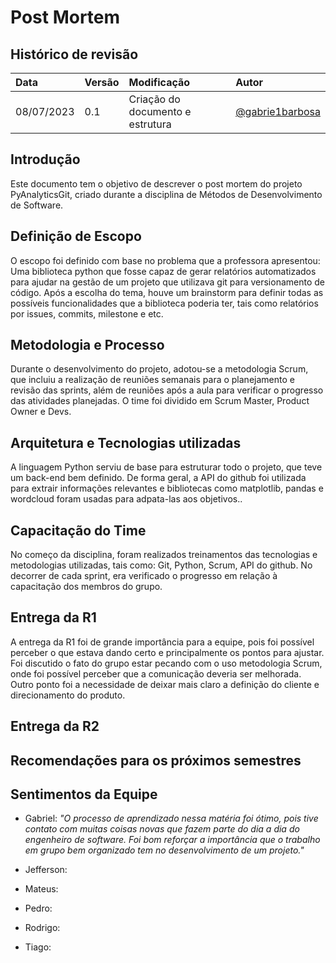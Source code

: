 # Post Mortem

## Histórico de revisão

| Data       | Versão | Modificação                                  | Autor                                             |
| :--------- | :----- | :------------------------------------------- | :------------------------------------------------ |
| 08/07/2023 | 0.1    | Criação do documento e estrutura             | [@gabrie1barbosa](https://github.com/gabrie1barbosa)  |

## Introdução

Este documento tem o objetivo de descrever o post mortem do projeto PyAnalyticsGit, criado durante a disciplina de Métodos de Desenvolvimento de Software. 

## Definição de Escopo

O escopo foi definido com base no problema que a professora apresentou: Uma biblioteca python que fosse capaz de gerar relatórios automatizados para 
ajudar na gestão de um projeto que utilizava git para versionamento de código. Após a escolha do tema, houve um brainstorm para definir todas as possíveis funcionalidades que a biblioteca poderia ter, tais como 
relatórios por issues, commits, milestone e etc.

## Metodologia e Processo

Durante o desenvolvimento do projeto, adotou-se a metodologia Scrum, que incluiu a realização de reuniões semanais para o planejamento e revisão das sprints, além de reuniões após a aula para verificar o progresso das atividades planejadas.
O time foi dividido em Scrum Master, Product Owner e Devs. 

## Arquitetura e Tecnologias utilizadas

A linguagem Python serviu de base para estruturar todo o projeto, que teve um back-end bem definido. De forma geral, a API do github foi utilizada para extrair informações relevantes e bibliotecas como matplotlib, pandas e wordcloud foram usadas para adpata-las aos objetivos..

## Capacitação do Time

No começo da disciplina, foram realizados treinamentos das tecnologias e metodologias utilizadas, tais como: Git, Python, Scrum, API do github. No decorrer de cada sprint, era verificado o progresso em relação à capacitação dos membros do grupo.

## Entrega da R1

A entrega da R1 foi de grande importância para a equipe, pois foi possível perceber o que estava dando certo e principalmente os pontos para ajustar.
Foi discutido o fato do grupo estar pecando com o uso metodologia Scrum, onde foi possível perceber que a comunicação deveria ser melhorada. Outro ponto foi a necessidade de deixar mais claro a definição do cliente e direcionamento do produto.

## Entrega da R2

## Recomendações para os próximos semestres

## Sentimentos da Equipe

+ Gabriel: _"O processo de aprendizado nessa matéria foi ótimo, pois tive contato com muitas coisas novas que fazem parte do dia a dia do engenheiro de software.
Foi bom reforçar a importância que o trabalho em grupo bem organizado tem no desenvolvimento de um projeto."_

+ Jefferson:

+ Mateus:

+ Pedro:

+ Rodrigo:

+ Tiago:
